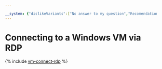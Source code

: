 ```yaml
---

__system: {"dislikeVariants":["No answer to my question","Recomendations didn't help","The content doesn't match title","Other"]}
---
```

# Connecting to a Windows VM via RDP

{% include [vm-connect-rdp](../../../_includes/vm-connect-rdp.md) %}

